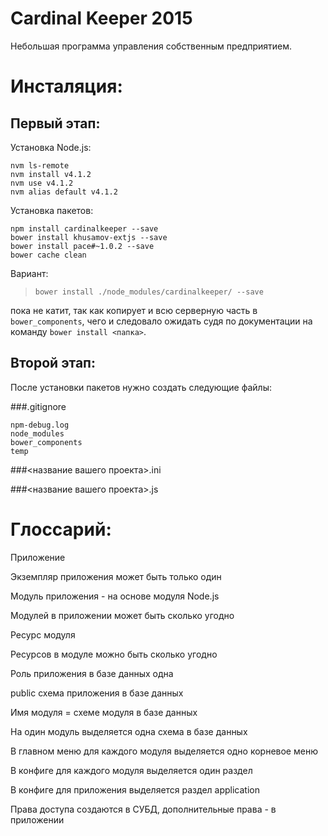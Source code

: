 
Cardinal Keeper 2015
====================

Небольшая программа управления собственным предприятием.

Инсталяция:
===========

## Первый этап:

Установка Node.js:

~~~
nvm ls-remote
nvm install v4.1.2
nvm use v4.1.2
nvm alias default v4.1.2
~~~

Установка пакетов:

~~~
npm install cardinalkeeper --save
bower install khusamov-extjs --save
bower install pace#~1.0.2 --save
bower cache clean
~~~

Вариант:

> `bower install ./node_modules/cardinalkeeper/ --save`

пока не катит, так как копирует и всю серверную часть в `bower_components`, 
чего и следовало ожидать судя по документации на команду 
`bower install <папка>`.

## Второй этап:

После установки пакетов нужно создать следующие файлы:

###.gitignore

~~~
npm-debug.log  
node_modules  
bower_components  
temp
~~~

###<название вашего проекта>.ini

###<название вашего проекта>.js


Глоссарий:
==========

Приложение

Экземпляр приложения может быть только один

Модуль приложения - на основе модуля Node.js

Модулей в приложении может быть сколько угодно

Ресурс модуля

Ресурсов в модуле можно быть сколько угодно

Роль приложения в базе данных одна

public схема приложения в базе данных

Имя модуля = схеме модуля в базе данных

На один модуль выделяется одна схема в базе данных

В главном меню для каждого модуля выделяется одно корневое меню

В конфиге для каждого модуля выделяется один раздел

В конфиге для приложения выделяется раздел application

Права доступа создаются в СУБД, дополнительные права - в приложении

